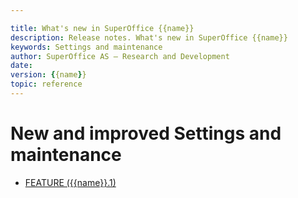 ```yaml
---

title: What's new in SuperOffice {{name}}
description: Release notes. What's new in SuperOffice {{name}}
keywords: Settings and maintenance
author: SuperOffice AS – Research and Development
date: 
version: {{name}}
topic: reference
---
```


# New and improved Settings and maintenance

* [FEATURE ({{name}}.1)][1]

<!-- Referenced links-->
[1]: {{name}}.1-update.md
